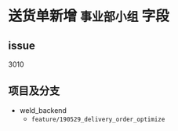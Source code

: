 # 送货单新增 `事业部小组` 字段

## issue
3010

## 项目及分支
- weld_backend
    - `feature/190529_delivery_order_optimize`  
